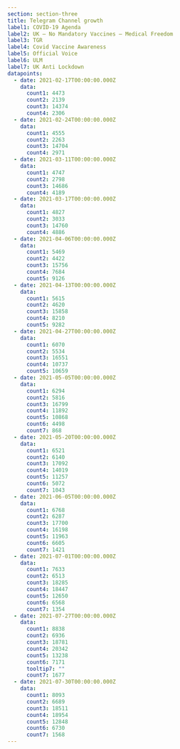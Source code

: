 ```yaml
---
section: section-three
title: Telegram Channel growth
label1: COVID-19 Agenda
label2: UK – No Mandatory Vaccines – Medical Freedom
label3: TGR
label4: Covid Vaccine Awareness
label5: Official Voice
label6: ULM
label7: UK Anti Lockdown
datapoints:
  - date: 2021-02-17T00:00:00.000Z
    data:
      count1: 4473
      count2: 2139
      count3: 14374
      count4: 2306
  - date: 2021-02-24T00:00:00.000Z
    data:
      count1: 4555
      count2: 2263
      count3: 14704
      count4: 2971
  - date: 2021-03-11T00:00:00.000Z
    data:
      count1: 4747
      count2: 2798
      count3: 14686
      count4: 4189
  - date: 2021-03-17T00:00:00.000Z
    data:
      count1: 4827
      count2: 3033
      count3: 14760
      count4: 4886
  - date: 2021-04-06T00:00:00.000Z
    data:
      count1: 5469
      count2: 4422
      count3: 15756
      count4: 7684
      count5: 9126
  - date: 2021-04-13T00:00:00.000Z
    data:
      count1: 5615
      count2: 4620
      count3: 15858
      count4: 8210
      count5: 9282
  - date: 2021-04-27T00:00:00.000Z
    data:
      count1: 6070
      count2: 5534
      count3: 16551
      count4: 10737
      count5: 10659
  - date: 2021-05-05T00:00:00.000Z
    data:
      count1: 6294
      count2: 5816
      count3: 16799
      count4: 11892
      count5: 10868
      count6: 4498
      count7: 868
  - date: 2021-05-20T00:00:00.000Z
    data:
      count1: 6521
      count2: 6140
      count3: 17092
      count4: 14019
      count5: 11257
      count6: 5072
      count7: 1043
  - date: 2021-06-05T00:00:00.000Z
    data:
      count1: 6768
      count2: 6287
      count3: 17700
      count4: 16198
      count5: 11963
      count6: 6605
      count7: 1421
  - date: 2021-07-01T00:00:00.000Z
    data:
      count1: 7633
      count2: 6513
      count3: 18285
      count4: 18447
      count5: 12650
      count6: 6568
      count7: 1354
  - date: 2021-07-27T00:00:00.000Z
    data:
      count1: 8838
      count2: 6936
      count3: 18781
      count4: 20342
      count5: 13238
      count6: 7171
      tooltip7: ""
      count7: 1677
  - date: 2021-07-30T00:00:00.000Z
    data:
      count1: 8093
      count2: 6689
      count3: 18511
      count4: 18954
      count5: 12848
      count6: 6730
      count7: 1568
---
```

